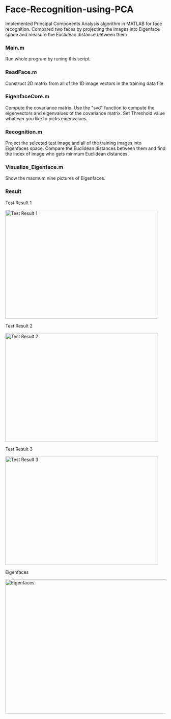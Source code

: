 # Face-Recognition-using-PCA
Implemented Principal Components Analysis algorithm in MATLAB for face recognition. Compared two faces by projecting the images into 
Eigenface space and measure the Euclidean distance between them

<h3>Main.m </h3>
Run whole program by runing this script.

<h3>ReadFace.m </h3>
Construct 2D matrix from all of the 1D image vectors in the training data file

<h3>EigenfaceCore.m </h3>
Compute the covariance matrix. Use the "svd" function to compute the eigenvectors and eigenvalues of the covariance matrix. Set Threshold 
value whatever you like to picks eigenvalues.

<h3>Recognition.m </h3>
Project the selected test image and all of the training images into Eigenfaces space. Compare the Euclidean distances between them and find the index of image who gets minmum Euclidean distances.

<h3>Visualize_Eigenface.m </h3>
Show the maxmum nine pictures of Eigenfaces.

<h3>Result </h3>
<p>Test Result 1</p>
<img src="/Result/Test Result 1.jpg" alt="Test Result 1" width="480" height="340">
<p>Test Result 2</p>
<img src="/Result/Test Result 2.jpg" alt="Test Result 2" width="480" height="340">
<p>Test Result 3</p>
<img src="/Result/Test Result 3.jpg" alt="Test Result 3" width="480" height="340">
<p>Eigenfaces</p>
<img src="/Result/Eigenfaces.jpg" alt="Eigenfaces" width="560" height="420">
